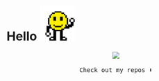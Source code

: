 # Hello   <img src="https://github.com/Ahmedaltu/Ahmedaltu/blob/main/wave.gif" height="80" width="80">




<p align="center">
  <img src="https://capsule-render.vercel.app/api?type=waving&color=gradient&height=60&section=footer&width=100"/>
</p>





<p align="center"><samp>
Check out my repos ⬇️  
  </samp>
</p>





